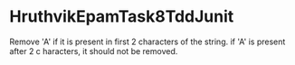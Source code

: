 # HruthvikEpamTask8TddJunit

Remove 'A' if it is present in first 2 characters of the string.
if 'A' is present after 2 c haracters, it should not be removed.
